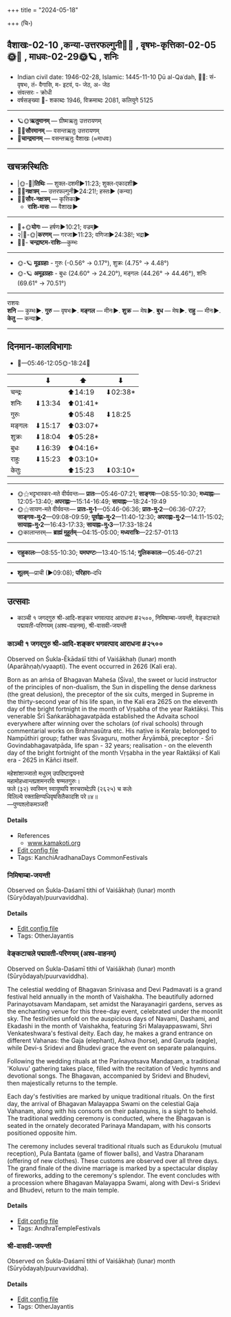 +++
title = "2024-05-18"

+++
(चि॰)
## वैशाखः-02-10  ,कन्या-उत्तरफल्गुनी🌛🌌  ,  वृषभः-कृत्तिका-02-05🌞🌌  ,  माधवः-02-29🌞🪐  , शनिः
- Indian civil date: 1946-02-28, Islamic: 1445-11-10 Ḏū al-Qaʿdah, 🌌🌞: सं- वृषभः, तं- वैगासि, म- इटवं, प- जेठ, अ- जेठ
- संवत्सरः - क्रोधी
- वर्षसङ्ख्या 🌛- शकाब्दः 1946, विक्रमाब्दः 2081, कलियुगे 5125
___________________
- 🪐🌞**ऋतुमानम्** — ग्रीष्मऋतुः उत्तरायणम्
- 🌌🌞**सौरमानम्** — वसन्तऋतुः उत्तरायणम्
- 🌛**चान्द्रमानम्** — वसन्तऋतुः वैशाखः (≈माधवः)
___________________


## खचक्रस्थितिः
- |🌞-🌛|**तिथिः** — शुक्ल-दशमी►11:23; शुक्ल-एकादशी►  
- 🌌🌛**नक्षत्रम्** — उत्तरफल्गुनी►24:21!; हस्तः► (कन्या)  
- 🌌🌞**सौर-नक्षत्रम्** — कृत्तिका►  
  - **राशि-मासः** — वैशाखः► 
___________________
- 🌛+🌞**योगः** — हर्षणः►10:21; वज्रम्►  
- २|🌛-🌞|**करणम्** — गरजा►11:23; वणिजा►24:38!; भद्रा►  
- 🌌🌛- **चन्द्राष्टम-राशिः**—कुम्भः  
___________________
- 🌞-🪐 **मूढग्रहाः** - गुरुः (-0.56° → 0.17°), शुक्रः (4.75° → 4.48°)
- 🌞-🪐 **अमूढग्रहाः** - बुधः (24.60° → 24.20°), मङ्गलः (44.26° → 44.46°), शनिः (69.61° → 70.51°)
___________________
राशयः  
**शनि** — कुम्भः►. **गुरु** — वृषभः►. **मङ्गल** — मीनः►. **शुक्र** — मेषः►. **बुध** — मेषः►. **राहु** — मीनः►. **केतु** — कन्या►. 
___________________


## दिनमान-कालविभागाः
- 🌅—05:46-12:05🌞-18:24🌇  

|      |⬇     |⬆     |⬇     |
|------|-----|-----|------|
|चन्द्रः|     |⬆14:19 |⬇02:38*|
|शनिः   |⬇13:34 |⬆01:41*|     |
|गुरुः  |     |⬆05:48 |⬇18:25 |
|मङ्गलः |⬇15:17 |⬆03:07*|     |
|शुक्रः |⬇18:04 |⬆05:28*|     |
|बुधः   |⬇16:39 |⬆04:16*|     |
|राहुः  |⬇15:23 |⬆03:10*|     |
|केतुः  |     |⬆15:23 |⬇03:10*|
___________________
- 🌞⚝भट्टभास्कर-मते वीर्यवन्तः— **प्रातः**—05:46-07:21; **साङ्गवः**—08:55-10:30; **मध्याह्नः**—12:05-13:40; **अपराह्णः**—15:14-16:49; **सायाह्नः**—18:24-19:49  
- 🌞⚝सायण-मते वीर्यवन्तः— **प्रातः-मु॰1**—05:46-06:36; **प्रातः-मु॰2**—06:36-07:27; **साङ्गवः-मु॰2**—09:08-09:59; **पूर्वाह्णः-मु॰2**—11:40-12:30; **अपराह्णः-मु॰2**—14:11-15:02; **सायाह्नः-मु॰2**—16:43-17:33; **सायाह्नः-मु॰3**—17:33-18:24  
- 🌞कालान्तरम्— **ब्राह्मं मुहूर्तम्**—04:15-05:00; **मध्यरात्रिः**—22:57-01:13  
___________________
- **राहुकालः**—08:55-10:30; **यमघण्टः**—13:40-15:14; **गुलिककालः**—05:46-07:21  
___________________
- **शूलम्**—प्राची (►09:08); **परिहारः**–दधि  
___________________

## उत्सवाः
- काञ्ची १ जगद्गुरु श्री-आदि-शङ्कर भगवत्पाद आराधना #२५००, निमिषाम्बा-जयन्ती, वेङ्कटाचले पद्मावती-परिणयम् (अश्व-वाहनम्), श्री-वासवी-जयन्ती
### काञ्ची १ जगद्गुरु श्री-आदि-शङ्कर भगवत्पाद आराधना #२५००

Observed on Śukla-Ēkādaśī tithi of Vaiśākhaḥ (lunar) month (Aparāhṇaḥ/vyaapti). The event occurred in 2626 (Kali era).  


Born as an aṁśa of Bhagavan Maheśa (Śiva), the sweet or lucid instructor of the principles of non-dualism, the Sun in dispelling the dense darkness (the great delusion), the preceptor of the six cults, merged in Supreme in the thirty-second year of his life span, in the Kali era 2625 on the eleventh day of the bright fortnight in the month of Vṛṣabha of the year Raktākṣi. This venerable Śrī Śaṅkarābhagavatpāda established the Advaita school everywhere after winning over the scholars (of rival schools) through commentarial works on Brahmasūtra etc. His native is Kerala; belonged to Nampūthiri group; father was Śivaguru, mother Āryāmbā, preceptor - Śrī Govindabhagavatpāda, life span - 32 years; realisation - on the eleventh day of the bright fortnight of the month Vṛṣabha in the year Raktākṣi of Kali era - 2625 in Kāñci itself.

महेशांशाज्जातो मधुरम् उपदिष्टाद्वयनयो  
महामोहध्वान्तप्रशमनरविः षण्मतगुरुः।  
फले (३२) स्वस्मिन् स्वायुष्यपि शरचराब्देऽपि (२६२५) च कलेः  
विलिल्ये रक्ताक्षिण्यधिवृषसितैकादशि परे॥४॥  
—पुण्यश्लोकमञ्जरी



#### Details
- References
  - www.kamakoti.org
- [Edit config file](https://github.com/jyotisham/adyatithi/blob/master/mahApuruSha/kAnchI-maTha/lunar_month/tithi/02/11/kAJcI_1_jagadguru_zrI~Adi-zaGkara_bhagavatpAda_ArAdhanA.toml)
- Tags: KanchiAradhanaDays CommonFestivals


### निमिषाम्बा-जयन्ती

Observed on Śukla-Daśamī tithi of Vaiśākhaḥ (lunar) month (Sūryōdayaḥ/puurvaviddha). 



#### Details
- [Edit config file](https://github.com/jyotisham/adyatithi/blob/master/devatA/shakti/lunar_month/tithi/02/10/nimiSAmbA~jayantI.toml)
- Tags: OtherJayantis


### वेङ्कटाचले पद्मावती-परिणयम् (अश्व-वाहनम्)

Observed on Śukla-Daśamī tithi of Vaiśākhaḥ (lunar) month (Sūryōdayaḥ/puurvaviddha). 

The celestial wedding of Bhagavan Srinivasa and Devi Padmavati is a grand festival held annually in the month of Vaishakha. The beautifully adorned Parinayotsavam Mandapam, set amidst the Narayanagiri gardens, serves as the enchanting venue for this three-day event, celebrated under the moonlit sky. The festivities unfold on the auspicious days of Navami, Dashami, and Ekadashi in the month of Vaishakha, featuring Sri Malayappaswami, Shri Venkateshwara's festival deity. Each day, he makes a grand entrance on different Vahanas: the Gaja (elephant), Ashva (horse), and Garuda (eagle), while Devi-s Sridevi and Bhudevi grace the event on separate palanquins.

Following the wedding rituals at the Parinayotsava Mandapam, a traditional 'Koluvu' gathering takes place, filled with the recitation of Vedic hymns and devotional songs. The Bhagavan, accompanied by Sridevi and Bhudevi, then majestically returns to the temple.

Each day's festivities are marked by unique traditional rituals. On the first day, the arrival of Bhagavan Malayappa Swami on the celestial Gaja Vahanam, along with his consorts on their palanquins, is a sight to behold. The traditional wedding ceremony is conducted, where the Bhagavan is seated in the ornately decorated Parinaya Mandapam, with his consorts positioned opposite him.

The ceremony includes several traditional rituals such as Edurukolu (mutual reception), Pula Bantata (game of flower balls), and Vastra Dharanam (offering of new clothes). These customs are observed over all three days. The grand finale of the divine marriage is marked by a spectacular display of fireworks, adding to the ceremony's splendor. The event concludes with a procession where Bhagavan Malayappa Swami, along with Devi-s Sridevi and Bhudevi, return to the main temple.

#### Details
- [Edit config file](https://github.com/jyotisham/adyatithi/blob/master/temples/venkaTAchala/lunar_month/tithi/02/10/vEGkaTAcalE_padmAvatI-pariNayam_%28azva-vAhanam%29.toml)
- Tags: AndhraTempleFestivals


### श्री-वासवी-जयन्ती

Observed on Śukla-Daśamī tithi of Vaiśākhaḥ (lunar) month (Sūryōdayaḥ/puurvaviddha). 



#### Details
- [Edit config file](https://github.com/jyotisham/adyatithi/blob/master/devatA/shakti/lunar_month/tithi/02/10/zrI~vAsavI~jayantI.toml)
- Tags: OtherJayantis


